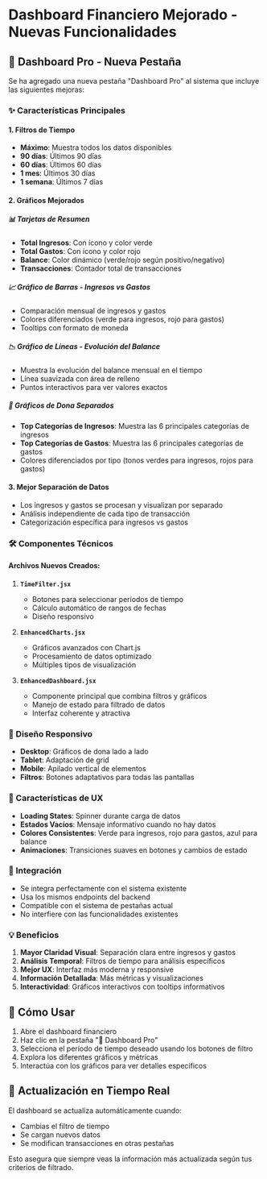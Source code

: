 # Dashboard Financiero Mejorado - Nuevas Funcionalidades

## 🚀 Dashboard Pro - Nueva Pestaña

Se ha agregado una nueva pestaña "Dashboard Pro" al sistema que incluye las siguientes mejoras:

### ✨ Características Principales

#### 1. **Filtros de Tiempo**
- **Máximo**: Muestra todos los datos disponibles
- **90 días**: Últimos 90 días
- **60 días**: Últimos 60 días  
- **1 mes**: Últimos 30 días
- **1 semana**: Últimos 7 días

#### 2. **Gráficos Mejorados**

##### 📊 Tarjetas de Resumen
- **Total Ingresos**: Con ícono y color verde
- **Total Gastos**: Con ícono y color rojo  
- **Balance**: Color dinámico (verde/rojo según positivo/negativo)
- **Transacciones**: Contador total de transacciones

##### 📈 Gráfico de Barras - Ingresos vs Gastos
- Comparación mensual de ingresos y gastos
- Colores diferenciados (verde para ingresos, rojo para gastos)
- Tooltips con formato de moneda

##### 📉 Gráfico de Líneas - Evolución del Balance
- Muestra la evolución del balance mensual en el tiempo
- Línea suavizada con área de relleno
- Puntos interactivos para ver valores exactos

##### 🍩 Gráficos de Dona Separados
- **Top Categorías de Ingresos**: Muestra las 6 principales categorías de ingresos
- **Top Categorías de Gastos**: Muestra las 6 principales categorías de gastos
- Colores diferenciados por tipo (tonos verdes para ingresos, rojos para gastos)

#### 3. **Mejor Separación de Datos**
- Los ingresos y gastos se procesan y visualizan por separado
- Análisis independiente de cada tipo de transacción
- Categorización específica para ingresos vs gastos

### 🛠️ Componentes Técnicos

#### Archivos Nuevos Creados:

1. **`TimeFilter.jsx`**
   - Botones para seleccionar períodos de tiempo
   - Cálculo automático de rangos de fechas
   - Diseño responsivo

2. **`EnhancedCharts.jsx`**
   - Gráficos avanzados con Chart.js
   - Procesamiento de datos optimizado
   - Múltiples tipos de visualización

3. **`EnhancedDashboard.jsx`**
   - Componente principal que combina filtros y gráficos
   - Manejo de estado para filtrado de datos
   - Interfaz coherente y atractiva

### 📱 Diseño Responsivo

- **Desktop**: Gráficos de dona lado a lado
- **Tablet**: Adaptación de grid
- **Mobile**: Apilado vertical de elementos
- **Filtros**: Botones adaptativos para todas las pantallas

### 🎨 Características de UX

- **Loading States**: Spinner durante carga de datos
- **Estados Vacíos**: Mensaje informativo cuando no hay datos
- **Colores Consistentes**: Verde para ingresos, rojo para gastos, azul para balance
- **Animaciones**: Transiciones suaves en botones y cambios de estado

### 🔧 Integración

- Se integra perfectamente con el sistema existente
- Usa los mismos endpoints del backend
- Compatible con el sistema de pestañas actual
- No interfiere con las funcionalidades existentes

### 💡 Beneficios

1. **Mayor Claridad Visual**: Separación clara entre ingresos y gastos
2. **Análisis Temporal**: Filtros de tiempo para análisis específicos
3. **Mejor UX**: Interfaz más moderna y responsive
4. **Información Detallada**: Más métricas y visualizaciones
5. **Interactividad**: Gráficos interactivos con tooltips informativos

## 🚀 Cómo Usar

1. Abre el dashboard financiero
2. Haz clic en la pestaña "🚀 Dashboard Pro"
3. Selecciona el período de tiempo deseado usando los botones de filtro
4. Explora los diferentes gráficos y métricas
5. Interactúa con los gráficos para ver detalles específicos

## 🔄 Actualización en Tiempo Real

El dashboard se actualiza automáticamente cuando:
- Cambias el filtro de tiempo
- Se cargan nuevos datos
- Se modifican transacciones en otras pestañas

Esto asegura que siempre veas la información más actualizada según tus criterios de filtrado.
